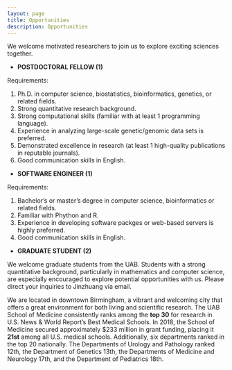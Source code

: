 ```yaml
---
layout: page
title: Opportunities
description: Opportunities
---
```


We welcome motivated researchers to join us to explore exciting sciences together. 

* **POSTDOCTORAL FELLOW (1)** 

Requirements:
1. Ph.D. in computer science, biostatistics, bioinformatics, genetics, or related fields. 
2. Strong quantitative research background. 
3. Strong computational skills (familiar with at least 1 programming language). 
4. Experience in analyzing large-scale genetic/genomic data sets is preferred. 
5. Demonstrated excellence in research (at least 1 high-quality publications in reputable journals). 
6. Good communication skills in English. 

* **SOFTWARE ENGINEER (1)**  

Requirements:
1. Bachelor’s or master’s degree in computer science, bioinformatics or related fields. 
2. Familiar with Phython and R. 
3. Experience in developing software packges or web-based servers is highly preferred. 
4. Good communication skills in English. 

* **GRADUATE STUDENT (2)**  

We welcome graduate students from the UAB. Students with a strong quantitative background, particularly in mathematics and computer science, are especially encouraged to explore potential opportunities with us. Please direct your inquiries to Jinzhuang via email.


We are located in downtown Birmingham, a vibrant and welcoming city that offers a great environment for both living and scientific research. The UAB School of Medicine consistently ranks among the **top 30** for research in U.S. News & World Report’s Best Medical Schools. In 2018, the School of Medicine secured approximately $233 million in grant funding, placing it **21st** among all U.S. medical schools. Additionally, six departments ranked in the top 20 nationally. The Departments of Urology and Pathology ranked 12th, the Department of Genetics 13th, the Departments of Medicine and Neurology 17th, and the Department of Pediatrics 18th.
